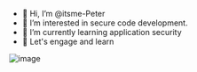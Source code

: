 - 👋 Hi, I’m @itsme-Peter
- 👀 I’m interested in secure code development.
- 🌱 I’m currently learning application security
- 💞️ Let's engage and learn

![image]("./work.jpg")
<!---
itsme-Peter/itsme-Peter is a ✨ special ✨ repository because its `README.md` (this file) appears on your GitHub profile.
You can click the Preview link to take a look at your changes.
--->

